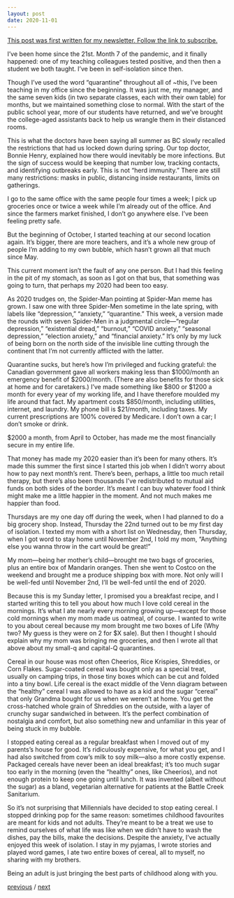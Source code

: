 ```yaml
---
layout: post
date: 2020-11-01
---
```


[This post was first written for my newsletter. Follow the link to subscribe.](https://tinyletter.com/jessdriscoll)

I’ve been home since the 21st. Month 7 of the pandemic, and it finally happened: one of my teaching colleagues tested positive, and then then a student we both taught. I’ve been in self-isolation since then. 

Though I’ve used the word “quarantine” throughout all of ~this, I’ve been teaching in my office since the beginning. It was just me, my manager, and the same seven kids (in two separate classes, each with their own table) for months, but we maintained something close to normal. With the start of the public school year, more of our students have returned, and we’ve brought the college-aged assistants back to help us wrangle them in their distanced rooms. 

This is what the doctors have been saying all summer as BC slowly recalled the restrictions that had us locked down during spring. Our top doctor, Bonnie Henry, explained how there would inevitably be more infections. But the sign of success would be keeping that number low, tracking contacts, and identifying outbreaks early. This is not “herd immunity.” There are still many restrictions: masks in public, distancing inside restaurants, limits on gatherings. 

I go to the same office with the same people four times a week; I pick up groceries once or twice a week while I’m already out of the office. And since the farmers market finished, I don’t go anywhere else. I’ve been feeling pretty safe. 

But the beginning of October, I started teaching at our second location again. It’s bigger, there are more teachers, and it’s a whole new group of people I’m adding to my own bubble, which hasn’t grown all that much since May. 

This current moment isn’t the fault of any one person. But I had this feeling in the pit of my stomach, as soon as I got on that bus, that something was going to turn, that perhaps my 2020 had been too easy.

As 2020 trudges on, the Spider-Man pointing at Spider-Man meme has grown. I saw one with three Spider-Men sometime in the late spring, with labels like “depression,” “anxiety,” “quarantine.” This week, a version made the rounds with seven Spider-Men in a judgmental circle—“regular depression,” “existential dread,” “burnout,” “COVID anxiety,” “seasonal depression,” “election anxiety,” and “financial anxiety.” It’s only by my luck of being born on the north side of the invisible line cutting through the continent that I’m not currently afflicted with the latter.

Quarantine sucks, but here’s how I’m privileged and fucking grateful: the Canadian government gave all workers making less than $1000/month an emergency benefit of $2000/month. (There are also benefits for those sick at home and for caretakers.) I’ve made something like $800 or $1200 a month for every year of my working life, and I have therefore moulded my life around that fact. My apartment costs $850/month, including utilities, internet, and laundry. My phone bill is $21/month, including taxes. My current prescriptions are 100% covered by Medicare. I don’t own a car; I don’t smoke or drink.

$2000 a month, from April to October, has made me the most financially secure in my entire life.

That money has made my 2020 easier than it’s been for many others. It’s made this summer the first since I started this job when I didn’t worry about how to pay next month’s rent. There’s been, perhaps, a little too much retail therapy, but there’s also been thousands I’ve redistributed to mutual aid funds on both sides of the border. It’s meant I can buy whatever food I think might make me a little happier in the moment. And not much makes me happier than food. 

Thursdays are my one day off during the week, when I had planned to do a big grocery shop. Instead, Thursday the 22nd turned out to be my first day of isolation. I texted my mom with a short list on Wednesday, then Thursday, when I got word to stay home until November 2nd, I told my mom, “Anything else you wanna throw in the cart would be great!”

My mom—being her mother’s child—brought me two bags of groceries, plus an entire box of Mandarin oranges. Then she went to Costco on the weekend and brought me a produce shipping box with more. Not only will I be well-fed until November 2nd, I’ll be well-fed until the end of 2020.

Because this is my Sunday letter, I promised you a breakfast recipe, and I started writing this to tell you about how much I love cold cereal in the mornings. It’s what I ate nearly every morning growing up—except for those cold mornings when my mom made us oatmeal, of course. I wanted to write to you about cereal because my mom brought me two boxes of Life (Why two? My guess is they were on 2 for $X sale). But then I thought I should explain why my mom was bringing me groceries, and then I wrote all that above about my small-q and capital-Q quarantines. 

Cereal in our house was most often Cheerios, Rice Krispies, Shreddies, or Corn Flakes. Sugar-coated cereal was bought only as a special treat, usually on camping trips, in those tiny boxes which can be cut and folded into a tiny bowl. Life cereal is the exact middle of the Venn diagram between the “healthy” cereal I was allowed to have as a kid and the sugar “cereal” that only Grandma bought for us when we weren’t at home. You get the cross-hatched whole grain of Shreddies on the outside, with a layer of crunchy sugar sandwiched in between. It’s the perfect combination of nostalgia and comfort, but also something new and unfamiliar in this year of being stuck in my bubble.

I stopped eating cereal as a regular breakfast when I moved out of my parents’s house for good. It’s ridiculously expensive, for what you get, and I had also switched from cow’s milk to soy milk—also a more costly expense. Packaged cereals have never been an ideal breakfast; it’s too much sugar too early in the morning (even the “healthy” ones, like Cheerios), and not enough protein to keep one going until lunch. It was invented (albeit without the sugar) as a bland, vegetarian alternative for patients at the Battle Creek Sanitarium. 

So it’s not surprising that Millennials have decided to stop eating cereal. I stopped drinking pop for the same reason: sometimes childhood favourites are meant for kids and not adults. They’re meant to be a treat we use to remind ourselves of what life was like when we didn’t have to wash the dishes, pay the bills, make the decisions. Despite the anxiety, I’ve actually enjoyed this week of isolation. I stay in my pyjamas, I wrote stories and played word games, I ate two entire boxes of cereal, all to myself, no sharing with my brothers. 

Being an adult is just bringing the best parts of childhood along with you.

<a href="{{page.previous.url}}">previous</a> / <a href="{{page.next.url}}">next</a>
